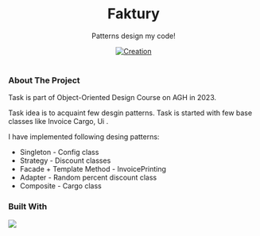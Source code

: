 <div align="center">
  
  <h1> Faktury </h1>
  <p> Patterns design my code! </p>
  
  <div>
    <a href="">
      <img src="https://img.shields.io/badge/Creation_Date-May%202023-brightgreen" alt="Creation" />
    </a>
  </div>
</div>  

<br/>

### About The Project

Task is part of Object-Oriented Design Course on AGH in 2023.

Task idea is to acquaint few desgin patterns. Task is started with few base classes like Invoice Cargo, Ui .

I have implemented following desing patterns:
- Singleton - Config class
- Strategy - Discount classes
- Facade + Template Method - InvoicePrinting
- Adapter - Random percent discount class
- Composite - Cargo class

### Built With

<div>
  <a>
    <img src="https://img.shields.io/badge/C%23-239120?style=for-the-badge&logo=c-sharp&logoColor=white&style=flat" />
  </a>
</div>


